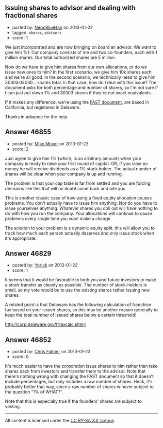 ## Issuing shares to advisor and dealing with fractional shares

- posted by: [NeonBlueHair](https://stackexchange.com/users/-1/23656-neonbluehair) on 2013-01-22
- tagged: `shares`, `advisors`
- score: 1

We just incorporated and are now bringing on board an advisor. We want to give him %1. Our company consists of me and two co-founders, each with 1 million shares. Our total authorized shares are 5 million.

Now do we have to give him shares from our own allocations, or do we issue new ones to him? In the first scenario, we give him 10k shares each and we're all good. In the second scenario, we technically need to give him 30303.03030...  shares total. In that case, how do I deal with this issue? The document asks for both percentage and number of shares, so I'm not sure if I can just put down 1% and 30303 shares if they're not exact equivalents.

If it makes any difference, we're using the [FAST document](http://www.docracy.com/263/founder-advisor-standard-template), are based in California, but registered in Delaware.

Thanks in advance for the help.


## Answer 46855

- posted by: [Mike Moyer](https://stackexchange.com/users/-1/17640-mike-moyer) on 2013-01-23
- score: 2

Just agree to give him 1% (which, is an arbitrary amount) when your company is ready to raise your first round of capital. OR, if you raise no money he will receive dividends as a 1% stock holder. The actual number of shares will be clear when your company is up and running. 

The problem is that your cap table is far from settled and you are forcing decisions like this that will no doubt come back and bite you.

This is another classic case of how using a fixed equity allocation causes problems. You don't actually have to issue him anything. Nor do you have to issue yourselves anything. Whatever shares you doll out will have nothing to do with how you run the company. Your allocations will continue to cause problems every single time you want make a change.

The solution to your problem is a dynamic equity split, this will allow you to track how much each person actually deserves and only issue stock when it's appropriate.



## Answer 46829

- posted by: [Yorick](https://stackexchange.com/users/-1/22512-yorick) on 2013-01-22
- score: 1

It seems that it would be favorable to both you and future investors to make a stock transfer as cleanly as possible.  The number of stock-holders is small, so my vote would be to use the existing shares rather issuing new shares.

A related point is that Delaware has the following calculation of franchise tax based on your issued shares, so this may be another reason generally to keep the total number of issued shares below a certain threshold:

http://corp.delaware.gov/frtaxcalc.shtml


## Answer 46852

- posted by: [Chris Fulmer](https://stackexchange.com/users/-1/17026-chris-fulmer) on 2013-01-23
- score: 0

It's much easier to have the corporation issue shares to him rather than take shares back from investors and transfer them to the advisor.  Note that there's nothing wrong with changing the FAST document so that it doesn't include percentages, but only includes a raw number of shares.  Heck, it's probably better that way, since a raw number of shares is never subject to the question "1% of WHAT?".

Note that this is especially true if the founders' shares are subject to vesting.



---

All content is licensed under the [CC BY-SA 3.0 license](https://creativecommons.org/licenses/by-sa/3.0/).
